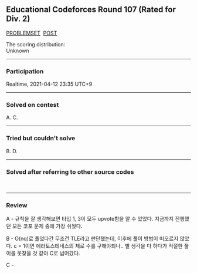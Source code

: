 ## Educational Codeforces Round 107 (Rated for Div. 2)

[PROBLEMSET](https://codeforces.com/contest/1511)
&nbsp;[POST](https://codeforces.com/blog/entry/89562)<br>

<p>
  The scoring distribution:<br>
  Unknown
</p>

---

### Participation

<p>Realtime, 2021-04-12 23:35 UTC+9</p>

---

### Solved on contest

<p>A. C.</p>

---

### Tried but couldn't solve

<p>B. D.</p>

---

### Solved after referring to other source codes
<br>

---

### Review
<p>
  A - 규칙을 잘 생각해보면 타입 1, 3이 모두 upvote함을 알 수 있었다. 지금까지 진행했던 모든 코포 문제 중에 가장 쉬웠다.
</p>

<p>
  B - O(nq)로 풀었다간 무조건 TLE라고 판단했는데, 이후에 풀이 방법이 떠오르지 않았다. c = 1이면 에라토스테네스의 체로 수를 구해야되나.. 별 생각을 다 하다가 적절한 풀이를 못찾을 것 같아 C로 넘어갔다.
</p>

<p>
  C - 
</p>